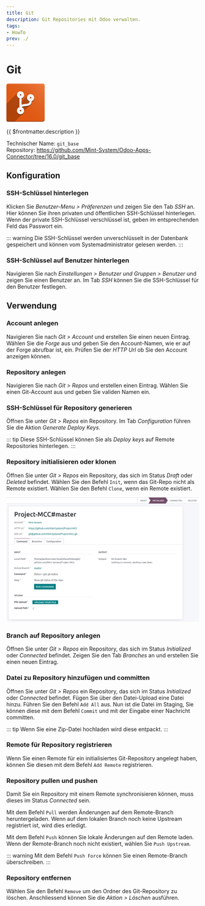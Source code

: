 ```yaml
---
title: Git
description: Git Repositories mit Odoo verwalten.
tags:
- HowTo
prev: ./
---
```

# Git
![icons_odoo_git_base](attachments/icons_odoo_git_base.png)

{{ $frontmatter.description }}

Technischer Name: `git_base`\
Repository: <https://github.com/Mint-System/Odoo-Apps-Connector/tree/16.0/git_base>

## Konfiguration

### SSH-Schlüssel hinterlegen

Klicken Sie *Benutzer-Menu > Präferenzen* und zeigen Sie den Tab *SSH* an. Hier können Sie ihren privaten und öffentlichen SSH-Schlüssel hinterlegen. Wenn der private SSH-Schlüssel verschlüssel ist, geben im entsprechenden Feld das Passwort ein.

::: warning
Die SSH-Schlüssel werden unverschlüsselt in der Datenbank gespeichert und können vom Systemadministrator gelesen werden.
:::

### SSH-Schlüssel auf Benutzer hinterlegen

Navigieren Sie nach *Einstellungen > Benutzer und Gruppen > Benutzer* und zeigen Sie einen Benutzer an. Im Tab *SSH* können Sie die SSH-Schlüssel für den Benutzer festlegen.

## Verwendung

### Account anlegen

Navigieren Sie nach *Git > Account* und erstellen Sie einen neuen Eintrag. Wählen Sie die *Forge* aus und geben Sie den Account-Namen, wie er auf der Forge abrufbar ist, ein. Prüfen Sie der *HTTP Url* ob Sie den Account anzeigen können.

### Repository anlegen

Navigieren Sie nach *Git > Repos* und erstellen einen Eintrag. Wählen Sie einen Git-Account aus und geben Sie validen Namen ein.

### SSH-Schlüssel für Repository generieren

Öffnen Sie unter *Git > Repos* ein Repository. Im Tab *Configuration* führen Sie die Aktion *Generate Deploy Keys*.

::: tip
Diese SSH-Schlüssel können Sie als *Deploy keys* auf Remote Repositories hinterlegen.
:::

### Repository initialisieren oder klonen

Öffnen Sie unter *Git > Repos* ein Repository, das sich im Status *Draft* oder *Deleted* befindet. Wählen Sie den Befehl `Init`, wenn das Git-Repo nicht als Remote existiert. Wählen Sie den Befehl `Clone`, wenn ein Remote existiert.

![](attachments/Git%20Base%20Project-MCC.png)

### Branch auf Repository anlegen

Öffnen Sie unter *Git > Repos* ein Repository, das sich im Status *Initialized* oder *Connected* befindet. Zeigen Sie den Tab *Branches* an und erstellen Sie einen neuen Eintrag.

### Datei zu Repository hinzufügen und committen

Öffnen Sie unter *Git > Repos* ein Repository, das sich im Status *Initialized* oder *Connected* befindet. Fügen Sie über den Datei-Upload eine Datei hinzu. Führen Sie den Befehl `Add All` aus. Nun ist die Datei im Staging, Sie können diese mit dem Befehl `Commit` und mit der Eingabe einer Nachricht committen.

::: tip
Wenn Sie eine Zip-Datei hochladen wird diese entpackt.
:::

### Remote für Repository registrieren

Wenn Sie einen Remote für ein initialisiertes Git-Repository angelegt haben, können Sie diesen mit dem Befehl `Add Remote` registrieren.

### Repository pullen und pushen

Damit Sie ein Repository mit einem Remote synchronisieren können, muss dieses im Status *Connected* sein.

Mit dem Befehl `Pull` werden Änderungen auf dem Remote-Branch heruntergeladen. Wenn auf dem lokalen Branch noch keine Upstream registriert ist, wird dies erledigt.

Mit dem Befehl `Push` können Sie lokale Änderungen auf den Remote laden. Wenn der Remote-Branch noch nicht existiert, wählen Sie `Push Upstream`.

::: warning
Mit dem Befehl `Push Force` können Sie einen Remote-Branch überschreiben.
:::

### Repository entfernen

Wählen Sie den Befehl `Remove` um den Ordner des Git-Repository zu löschen. Anschliessend können Sie die *Aktion > Löschen* ausführen. 